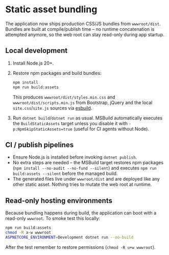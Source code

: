 # Static asset bundling

The application now ships production CSS/JS bundles from `wwwroot/dist`. Bundles are built at compile/publish time – no runtime concatenation is attempted anymore, so the web root can stay read-only during app startup.

## Local development

1. Install Node.js 20+.
2. Restore npm packages and build bundles:

   ```bash
   npm install
   npm run build:assets
   ```

   This produces `wwwroot/dist/styles.min.css` and `wwwroot/dist/scripts.min.js` from Bootstrap, jQuery and the local `site.css`/`site.js` sources via [esbuild](https://esbuild.github.io/).

3. Run `dotnet build`/`dotnet run` as usual. MSBuild automatically executes the `BuildStaticAssets` target unless you disable it with `-p:NpmSkipStaticAssets=true` (useful for CI agents without Node).

## CI / publish pipelines

* Ensure Node.js is installed before invoking `dotnet publish`.
* No extra steps are needed – the MSBuild target restores npm packages (`npm install --no-audit --no-fund --silent`) and executes `npm run build:assets --silent` before the managed build.
* The generated files live under `wwwroot/dist` and are deployed like any other static asset. Nothing tries to mutate the web root at runtime.

## Read-only hosting environments

Because bundling happens during build, the application can boot with a read-only `wwwroot`. To smoke test this locally:

```bash
npm run build:assets
chmod -R a-w wwwroot
ASPNETCORE_ENVIRONMENT=Development dotnet run --no-build
```

After the test remember to restore permissions (`chmod -R u+w wwwroot`).
